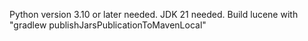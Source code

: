 Python version 3.10 or later needed. JDK 21 needed. Build lucene with "gradlew publishJarsPublicationToMavenLocal"
